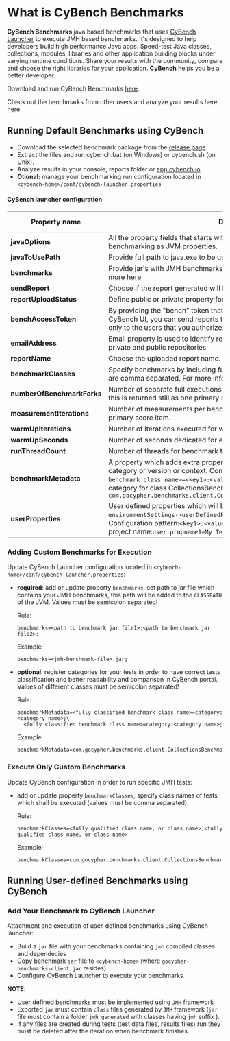 # What is CyBench Benchmarks

**CyBench Benchmarks** java based benchmarks that uses [CyBench Launcher](https://github.com/K2NIO/gocypher-cybench-java) to execute JMH based benchmarks. It's designed to help developers build high performance Java apps. 
Speed-test Java classes, collections, modules, libraries and other application building blocks under varying runtime conditions. 
Share your results with the community, compare and choose the right libraries for your application. **CyBench** helps you be a better developer.

Download and run CyBench Benchmarks [here](https://github.com/K2NIO/gocypher-cybench-java-core/releases).

Check out the benchmarks from other users and analyze your results here [here](https://app.cybench.io/cybench/).

## Running Default Benchmarks using CyBench

- Download the selected benchmark package from the [release page](https://github.com/K2NIO/gocypher-cybench-java-core/releases)
- Extract the files and run cybench.bat (on Windows) or cybench.sh (on Unix).
- Analyze results in your console, reports folder or [app.cybench.io](https://app.cybench.io/cybench/)
- **Otional:** manage your benchmarking run configuration located in `<cybench-home>/conf/cybench-launcher.properties`

#### CyBench launcher configuration 

| Property name        | Description           | Default value  |
| ------------- |-------------| -----:|
| **javaOptions**      | All the property fields that starts with name javaOptions will be used while benchmarking as JVM properties. | - |
| **javaToUsePath**      | Provide full path to java.exe to be used e.g. D:/jdk180_162/bin/java.exe  | - |
| **benchmarks**| Provide jar's with JMH benchmarks which shall be executed with CyBench. [more here](adding-custom-benchmarks-for-execution)| - |
| **sendReport**| Choose if the report generated will be automatically uploaded. (true/false)  | true |
| **reportUploadStatus**| Define public or private property for the uploaded report visibility.  | public |
| **benchAccessToken** | By providing the "bench" token that you get after creating a workspace in CyBench UI, you can send reports to your private directory, which will be visible only to the users that you authorize. | - |
| **emailAddress** | Email property is used to identify report sender while sending reports to both private and public repositories | - |
| **reportName**| Choose the uploaded report name. E.g. | - |
| **benchmarkClasses**| Specify benchmarks by including fully qualified benchmark class names which are comma separated. For more information [more here](#execute-only-custom-benchmarks)| - |
| **numberOfBenchmarkForks**| Number of separate full executions of a benchmark (warm up+measurement), this is returned still as one primary score item. | 1 |
| **measurementIterations** | Number of measurements per benchmark operation, this is returned still as one primary score item. | 5 |
| **warmUpIterations**| Number of iterations executed for warm up.  |  1 |
| **warmUpSeconds**|  Number of seconds dedicated for each warm up iteration.  |  5  |
| **runThreadCount**| Number of threads for benchmark test execution. |  1 |
| **benchmarkMetadata**| A property which adds extra properties to the benchmarks report such as category or version or context. Configuration pattern is `<fully qualified benchmark class name>=<key1>:<value1>;<key2>:<value2>`. Example which adds category for class CollectionsBenchmarks: `com.gocypher.benchmarks.client.CollectionsBenchmarks=category:Collections;`   |   -  |
| **userProperties**| User defined properties which will be added to benchmarks report section `environmentSettings->userDefinedProperties` as key/value strings. Configuration pattern:`<key1>:<value1>;<key2>:<value2>`. Example which adds a project name:`user.propname1=My Test Project;` |  -  |


### Adding Custom Benchmarks for Execution

Update CyBench Launcher configuration located in `<cybench-home>/conf/cybench-launcher.properties`:

* __required__: add or update property `benchmarks`, set path to jar file which contains your JMH benchmarks, this path will be added to the `CLASSPATH` of the JVM. Values must be semicolon separated!  

    Rule:
    ```properties
    benchmarks=<path to benchmark jar file1>;<path to benchmark jar file2>;
    ```
    
    Example:
    ```properties
    benchmarks=<jmh-benchmark-file>.jar;
    ```

* __optional__: register categories for your tests in order to have correct tests classification and better readability and comparison in CyBench portal. Values of different classes must be semicolon separated!

    Rule:
    ```properties
    benchmarkMetadata=<fully classified benchmark class name>=category:<category name>;\
      <fully classified benchmark class name>=category:<category name>;
    ```
       
    Example:
    ```properties
    benchmarkMetadata=com.gocypher.benchmarks.client.CollectionsBenchmarks=category:Collections;
    ```
    
### Execute Only Custom Benchmarks

Update CyBench configuration in order to run specific JMH tests:
* add or update property `benchmarkClasses`, specify class names of tests which shall be executed (values must be comma separated).
    
    Rule:
    ```properties
    benchmarkClasses=<fully qualified class name, or class name>,<fully qualified class name, or class name>
    ```
    Example:
    ```properties
    benchmarkClasses=com.gocypher.benchmarks.client.CollectionsBenchmarks,NumberBenchmarks
    ```
    

## Running User-defined Benchmarks using CyBench

### Add Your Benchmark to CyBench Launcher

Attachment and execution of user-defined benchmarks using CyBench launcher:
 * Build a `jar` file with your benchmarks containing `jmh` compiled classes and dependecies
 * Copy benchmark `jar` file to `<cybench-home>` (where `gocypher-benchmarks-client.jar` resides)
 * Configure CyBench Launcher to execute your benchmarks

**NOTE**:
* User defined benchmarks must be implemented using `JMH` framework
* Exported `jar` must contain `class` files generated by `JMH` framework (`jar` file must contain a folder `jmh_generated` with classes having `jmh` suffix ).
* If any files are created during tests (test data files, results files) run they must be deleted after the iteration when benchmark finishes

